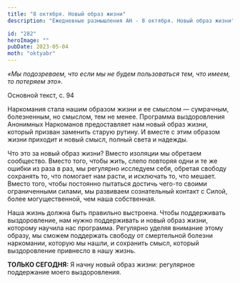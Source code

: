 ```yaml
---
title: "8 октября. Новый образ жизни"
description: "Ежедневные размышления АН - 8 октября. Новый образ жизни"

id: "282"
heroImage: ""
pubDate: 2023-05-04
moth: "oktyabr"
---
```


_«Мы подозреваем, что если мы не будем пользоваться тем, что имеем, то
потеряем это»._

Основной текст, с. 94

Наркомания стала нашим образом жизни и ее смыслом — сумрачным, болезненным, но
смыслом, тем не менее. Программа выздоровления Анонимных Наркоманов
предоставляет нам новый образ жизни, который призван заменить старую рутину. И
вместе с этим образом жизни приходит и новый смысл, полный света и надежды.

Что это за новый образ жизни? Вместо изоляции мы обретаем сообщество. Вместо
того, чтобы жить, слепо повторяя одни и те же ошибки из раза в раз, мы
регулярно исследуем себя, обретая свободу сохранять то, что помогает нам
расти, и исключать то, что мешает. Вместо того, чтобы постоянно пытаться
достичь чего-то своими ограниченными силами, мы развиваем сознательный контакт
с Силой, более могущественной, чем наша собственная.

Наша жизнь должна быть правильно выстроена. Чтобы поддерживать выздоровление,
нам нужно поддерживать и новый образ жизни, которому научила нас программа.
Регулярно уделяя внимание этому образу, мы сможем поддержать свободу от
смертельной болезни наркомании, которую мы нашли, и сохранить смысл, который
выздоровление привнесло в нашу жизнь.

**ТОЛЬКО СЕГОДНЯ:** Я начну новый образ жизни: регулярное поддержание моего
выздоровления.
